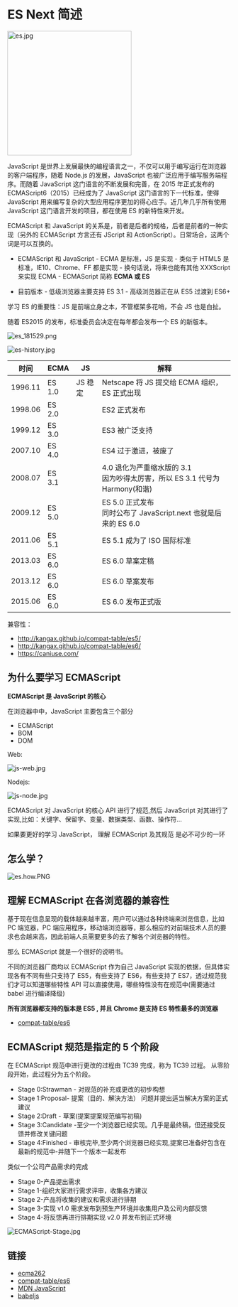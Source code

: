 # ES Next 简述

<img src="../img/es.jpg"  alt="es.jpg" width="280"/>

JavaScript 是世界上发展最快的编程语言之一，不仅可以用于编写运行在浏览器的客户端程序，随着 Node.js 的发展，JavaScript 也被广泛应用于编写服务端程序。而随着 JavaScript 这门语言的不断发展和完善，在 2015 年正式发布的 ECMAScript6（2015）已经成为了 JavaScript 这门语言的下一代标准，使得 JavaScript 用来编写复杂的大型应用程序更加的得心应手。近几年几乎所有使用 JavaScript 这门语言开发的项目，都在使用 ES 的新特性来开发。

ECMAScript 和 JavaScript 的关系是，前者是后者的规格，后者是前者的一种实现（另外的 ECMAScript 方言还有 JScript 和 ActionScript）。日常场合，这两个词是可以互换的。

- ECMAScript 和 JavaScript - ECMA 是标准，JS 是实现 - 类似于 HTML5 是标准，IE10、Chrome、FF 都是实现 - 换句话说，将来也能有其他 XXXScript 来实现 ECMA - ECMAScript 简称 **ECMA 或 ES**

- 目前版本 - 低级浏览器主要支持 ES 3.1 - 高级浏览器正在从 ES5 过渡到 ES6+

学习 ES 的重要性：JS 是前端立身之本，不管框架多花哨，不会 JS 也是白扯。

随着 ES2015 的发布，标准委员会决定在每年都会发布一个 ES 的新版本。

![es_181529.png](../img/es_181529.png)

![es-history.jpg](../img/es-history.jpg)

| 时间    | ECMA   | JS      | 解释                                                                            |
| ------- | ------ | ------- | ------------------------------------------------------------------------------- |
| 1996.11 | ES 1.0 | JS 稳定 | Netscape 将 JS 提交给 ECMA 组织，ES 正式出现                                    |
| 1998.06 | ES 2.0 |         | ES2 正式发布                                                                    |
| 1999.12 | ES 3.0 |         | ES3 被广泛支持                                                                  |
| 2007.10 | ES 4.0 |         | ES4 过于激进，被废了                                                            |
| 2008.07 | ES 3.1 |         | 4.0 退化为严重缩水版的 3.1<br/>因为吵得太厉害，所以 ES 3.1 代号为 Harmony(和谐) |
| 2009.12 | ES 5.0 |         | ES 5.0 正式发布<br/>同时公布了 JavaScript.next 也就是后来的 ES 6.0              |
| 2011.06 | ES 5.1 |         | ES 5.1 成为了 ISO 国际标准                                                      |
| 2013.03 | ES 6.0 |         | ES 6.0 草案定稿                                                                 |
| 2013.12 | ES 6.0 |         | ES 6.0 草案发布                                                                 |
| 2015.06 | ES 6.0 |         | ES 6.0 发布正式版                                                               |

兼容性：

- http://kangax.github.io/compat-table/es5/
- http://kangax.github.io/compat-table/es6/
- https://caniuse.com/

## 为什么要学习 ECMAScript

**ECMAScript 是 JavaScript 的核心**

在浏览器中中，JavaScript 主要包含三个部分

- ECMAScript
- BOM
- DOM

Web:

![js-web.jpg](../img/js-web.jpg)

Nodejs:

![js-node.jpg](../img/js-node.jpg)

ECMAScript 对 JavaScript 的核心 API 进行了规范,然后 JavaScript 对其进行了实现,比如：关键字、保留字、变量、数据类型、函数、操作符...

如果要更好的学习 JavaScript， 理解 ECMAScript 及其规范 是必不可少的一环

## 怎么学？

![es.how.PNG](../img/es.how.PNG)

## 理解 ECMAScript 在各浏览器的兼容性

基于现在信息呈现的载体越来越丰富，用户可以通过各种终端来浏览信息，比如 PC 端览器，PC 端应用程序，移动端浏览器等，那么相应的对前端技术人员的要求也会越来高，因此前端人员需要更多的去了解各个浏览器的特性。

那么 ECMAScript 就是一个很好的说明书。

不同的浏览器厂商均以 ECMAScript 作为自己 JavaScript 实现的依据，但具体实现各有不同有些只支持了 ES5，有些支持了 ES6，有些支持了 ES7，透过规范我们才可以知道哪些特性 API 可以直接使用，哪些特性没有在规范中(需要通过 babel 进行编译降级)

**所有浏览器都支持的版本是 ES5 , 并且 Chrome 是支持 ES 特性最多的浏览器**

- [compat-table/es6](https://kangax.github.io/compat-table/es6/)

## ECMAScript 规范是指定的 5 个阶段

在 ECMAScript 规范中进行更改的过程由 TC39 完成，称为 TC39 过程。 从零阶段开始，此过程分为五个阶段。

- Stage 0:Strawman - 对规范的补充或更改的初步构想
- Stage 1:Proposal- 提案（目的、解決方法） 问题并提出适当解决方案的正式建议
- Stage 2:Draft - 草案(提案提案规范编写初稿)
- Stage 3:Candidate -至少一个浏览器已经实现。几乎是最终稿，但还接受反馈并修改关键问题
- Stage 4:Finished - 审核完毕,至少两个浏览器已经实现,提案已准备好包含在最新的规范中-并随下一个版本一起发布

类似一个公司产品需求的完成

- Stage 0-产品提出需求
- Stage 1-组织大家进行需求评审，收集各方建议
- Stage 2-产品将收集的建议和需求进行排期
- Stage 3-实现 v1.0 需求发布到预生产环境并收集用户及公司内部反馈
- Stage 4-将反馈再进行排期实现 v2.0 并发布到正式环境

![ECMAScript-Stage.jpg](../img/ECMAScript-Stage.jpg)

## 链接

- [ecma262](https://github.com/tc39/ecma262)
- [compat-table/es6](https://kangax.github.io/compat-table/es6/)
- [MDN JavaScript](https://developer.mozilla.org/en-US/docs/Web/JavaScript)
- [babeljs](https://www.babeljs.cn/)
